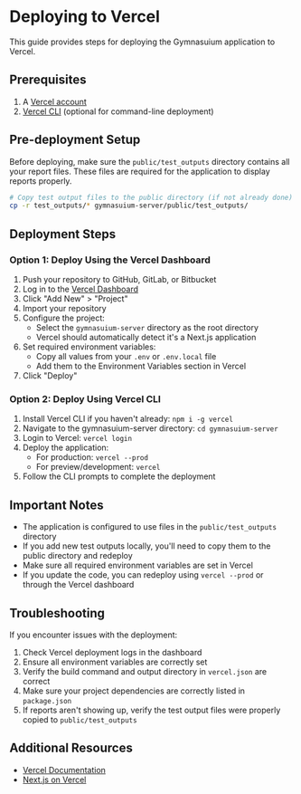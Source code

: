 # Deploying to Vercel

This guide provides steps for deploying the Gymnasuium application to Vercel.

## Prerequisites

1. A [Vercel account](https://vercel.com/signup)
2. [Vercel CLI](https://vercel.com/cli) (optional for command-line deployment)

## Pre-deployment Setup

Before deploying, make sure the `public/test_outputs` directory contains all your report files. These files are required for the application to display reports properly.

```bash
# Copy test output files to the public directory (if not already done)
cp -r test_outputs/* gymnasuium-server/public/test_outputs/
```

## Deployment Steps

### Option 1: Deploy Using the Vercel Dashboard

1. Push your repository to GitHub, GitLab, or Bitbucket
2. Log in to the [Vercel Dashboard](https://vercel.com/dashboard)
3. Click "Add New" > "Project"
4. Import your repository
5. Configure the project:
   - Select the `gymnasuium-server` directory as the root directory
   - Vercel should automatically detect it's a Next.js application
6. Set required environment variables:
   - Copy all values from your `.env` or `.env.local` file
   - Add them to the Environment Variables section in Vercel
7. Click "Deploy"

### Option 2: Deploy Using Vercel CLI

1. Install Vercel CLI if you haven't already: `npm i -g vercel`
2. Navigate to the gymnasuium-server directory: `cd gymnasuium-server`
3. Login to Vercel: `vercel login`
4. Deploy the application:
   - For production: `vercel --prod`
   - For preview/development: `vercel`
5. Follow the CLI prompts to complete the deployment

## Important Notes

- The application is configured to use files in the `public/test_outputs` directory
- If you add new test outputs locally, you'll need to copy them to the public directory and redeploy
- Make sure all required environment variables are set in Vercel
- If you update the code, you can redeploy using `vercel --prod` or through the Vercel dashboard

## Troubleshooting

If you encounter issues with the deployment:

1. Check Vercel deployment logs in the dashboard
2. Ensure all environment variables are correctly set
3. Verify the build command and output directory in `vercel.json` are correct
4. Make sure your project dependencies are correctly listed in `package.json`
5. If reports aren't showing up, verify the test output files were properly copied to `public/test_outputs`

## Additional Resources

- [Vercel Documentation](https://vercel.com/docs)
- [Next.js on Vercel](https://nextjs.org/docs/deployment) 